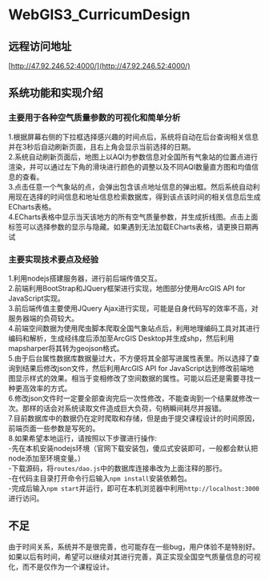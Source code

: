 # WebGIS3_CurricumDesign  
## 远程访问地址  
[http://47.92.246.52:4000/](http://47.92.246.52:4000/)  
## 系统功能和实现介绍  
### 主要用于各种空气质量参数的可视化和简单分析  
1.根据屏幕右侧的下拉框选择感兴趣的时间点后，系统将自动在后台查询相关信息并在3秒后自动刷新页面，且右上角会显示当前选择的日期。  
2.系统自动刷新页面后，地图上以AQI为参数信息对全国所有气象站的位置点进行渲染，并可以通过左下角的滑块进行颜色的调整以及不同AQI数量直方图和均值信息的查看。  
3.点击任意一个气象站的点，会弹出包含该点地址信息的弹出框。然后系统自动利用现在选择的时间信息和地址信息检索数据库，得到该点该时间的相关信息后生成ECharts表格。  
4.ECharts表格中显示当天该地方的所有空气质量参数，并生成折线图。点击上面标签可以选择参数的显示与隐藏。如果遇到无法加载ECharts表格，请更换日期再试  
### 主要实现技术要点及经验  
1.利用nodejs搭建服务器，进行前后端传值交互。  
2.前端利用BootStrap和JQuery框架进行实现，地图部分使用ArcGIS API for JavaScript实现。  
3.前后端传值主要使用JQuery Ajax进行实现，可能是自身代码写的效率不高，对服务器端的负荷较大。  
4.前端空间数据为使用爬虫脚本爬取全国气象站点后，利用地理编码工具对其进行编码和解析，生成经纬度后添加至ArcGIS Desktop并生成shp，然后利用mapsharper将其转为geojson格式。  
5.由于后台属性数据库数据量过大，不方便将其全部写进属性表里。所以选择了查询到结果后修改json文件，然后利用ArcGIS API for JavaScript达到修改前端地图显示样式的效果。相当于变相修改了空间数据的属性。可能以后还是需要寻找一种更高效率的方式。  
6.修改json文件时一定要全部查询完后一次性修改，不能查询到一个结果就修改一次。那样的话会对系统读取文件造成巨大负荷，句柄瞬间耗尽并报错。  
7.目前数据库中的数据仍在定时爬取和存储，但是由于提交课程设计的时间原因，前端页面一些参数是写死的。  
8.如果希望本地运行，请按照以下步骤进行操作:  
-先在本机安装nodejs环境（官网下载安装包，傻瓜式安装即可，一般都会默认把node添加至环境变量。）  
-下载源码，将`routes/dao.js`中的数据库连接串改为上面注释的那行。  
-在代码主目录打开命令行后输入`npm install`安装依赖包。  
-完成后输入`npm start`并运行，即可在本机浏览器中利用`http://localhost:3000`进行访问。
## 不足  
由于时间关系，系统并不是很完善，也可能存在一些bug，用户体验不是特别好。  
如果以后有时间，希望可以继续对其进行完善，真正实现全国空气质量信息的可视化，而不是仅作为一个课程设计。
